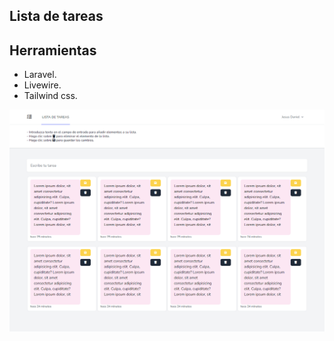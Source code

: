## Lista de tareas

## Herramientas

- Laravel.
- Livewire.
- Tailwind css.

<img src="screenshots/todolist.png" />

